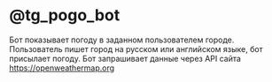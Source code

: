 # @tg_pogo_bot
Бот показывает погоду в заданном пользователем городе. Пользователь пишет город на русском или английском языке, бот присылает погоду.
Бот запрашивает данные через API сайта https://openweathermap.org
